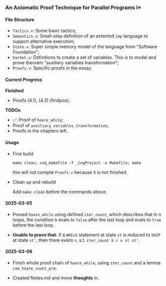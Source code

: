 ### An Axiomatic Proof Technique for Parallel Programs I*

#### File Structure

- `Tactics.v`: Some basic tactics;
- `Semantics.v`: Small-step definition of an extented `imp` language to support alternative execution;
- `State.v`: Super simple memory model of the language from "Software Foundation";
- `VarSet.v`: Definitions to create a set of variables. This is to model and prove theorem "auxiliary variables transformation";
- `Proofs.v`: Specific proofs in the essay.

#### Current Progress

**Finished**

- Proofs (4.1), (4.2) (findpos);

**TODOs**

- ✅: Proof of `hoare_while`;
- Proof of `auxiliary_variables_transformation`;
- Proofs in the chapters left.

#### Usage

- First build

    `make clean; coq_makefile -f _CoqProject -o Makefile; make `

    this will not compile `Proofs.v` because it is not finished.

- Clean up and rebuild

    Add `make clean` before the commands above.

#### 2025-03-05

- Proved `hoare_while` using defined `iter_count`, which describes that in n loops, the condition `b` evals to `false` after the last loop and evals to `true` before the last loop.

- **Unable to prove that**: if a `WHILE` statement at state `st` is reduced to `SKIP` at state `st'`, then there exists `n`, s.t. `iter_count b c n st st'`.

#### 2025-03-06

- Finish whole proof chain of `hoare_while`, using `iter_count` and a lemma `com_hoare_count_pre`;

- Created Notes.md and move **thoughts** in.